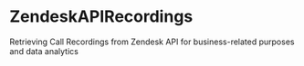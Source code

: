 # ZendeskAPIRecordings
Retrieving Call Recordings  from Zendesk API for business-related purposes and data analytics
